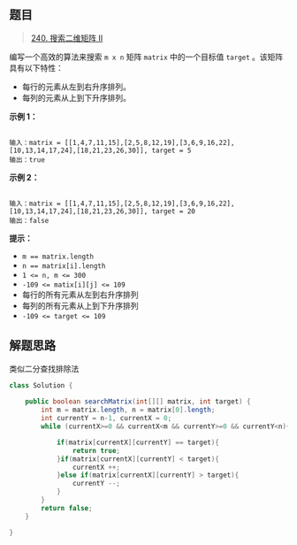 ## 题目

> [240. 搜索二维矩阵 II](https://leetcode-cn.com/problems/search-a-2d-matrix-ii/)


编写一个高效的算法来搜索 `m x n` 矩阵 `matrix` 中的一个目标值 `target` 。该矩阵具有以下特性：

- 每行的元素从左到右升序排列。
- 每列的元素从上到下升序排列。

 

**示例 1：**

<center><img src="https://ning-wang.oss-cn-beijing.aliyuncs.com/blog-imags/searchgrid2.jpg" alt=""  /></center>

```
输入：matrix = [[1,4,7,11,15],[2,5,8,12,19],[3,6,9,16,22],[10,13,14,17,24],[18,21,23,26,30]], target = 5
输出：true
```

**示例 2：**

<center><img src="https://ning-wang.oss-cn-beijing.aliyuncs.com/blog-imags/searchgrid.jpg" alt=""  /></center>



```
输入：matrix = [[1,4,7,11,15],[2,5,8,12,19],[3,6,9,16,22],[10,13,14,17,24],[18,21,23,26,30]], target = 20
输出：false
```

 

**提示：**

- `m == matrix.length`
- `n == matrix[i].length`
- `1 <= n, m <= 300`
- `-109 <= matix[i][j] <= 109`
- 每行的所有元素从左到右升序排列
- 每列的所有元素从上到下升序排列
- `-109 <= target <= 109`

## 解题思路

类似二分查找排除法

```java
class Solution {
    
    public boolean searchMatrix(int[][] matrix, int target) {
        int m = matrix.length, n = matrix[0].length;
        int currentY = n-1, currentX = 0;
        while (currentX>=0 && currentX<m && currentY>=0 && currentY<n){

            if(matrix[currentX][currentY] == target){
                return true;
            }if(matrix[currentX][currentY] < target){
                currentX ++;
            }else if(matrix[currentX][currentY] > target){
                currentY --;
            }
        }
        return false;
    }

}
```

